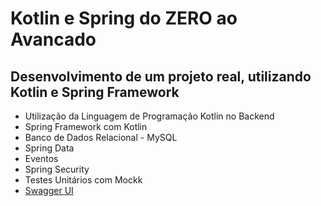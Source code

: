 # Kotlin e Spring do ZERO ao Avancado
## Desenvolvimento de um projeto real, utilizando Kotlin e Spring Framework

- Utilização da Linguagem de Programação Kotlin no Backend
- Spring Framework com Kotlin
- Banco de Dados Relacional - MySQL
- Spring Data
- Eventos
- Spring Security
- Testes Unitários com Mockk
- [Swagger UI](http://localhost:8080/swagger-ui/#/)
